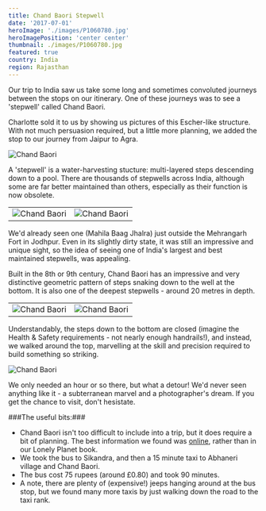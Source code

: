 ```yaml
---
title: Chand Baori Stepwell
date: '2017-07-01'
heroImage: './images/P1060780.jpg'
heroImagePosition: 'center center'
thumbnail: ./images/P1060780.jpg
featured: true
country: India
region: Rajasthan
---
```


Our trip to India saw us take some long and sometimes convoluted journeys between the stops on our itinerary. One of these journeys was to see a 'stepwell' called Chand Baori.

Charlotte sold it to us by showing us pictures of this Escher-like structure. With not much persuasion required, but a little more planning, we added the stop to our journey from Jaipur to Agra.

![Chand Baori](./images/P1060761.jpg)

A 'stepwell' is a water-harvesting stucture: multi-layered steps descending down to a pool. There are thousands of stepwells across India, although some are far better maintained than others, especially as their function is now obsolete.

|                                       |                                       |
| ------------------------------------- | ------------------------------------- |
| ![Chand Baori](./images/P1060767.jpg) | ![Chand Baori](./images/P1060769.jpg) |

We'd already seen one (Mahila Baag Jhalra) just outside the Mehrangarh Fort in Jodhpur. Even in its slightly dirty state, it was still an impressive and unique sight, so the idea of seeing one of India's largest and best maintained stepwells, was appealing.

Built in the 8th or 9th century, Chand Baori has an impressive and very distinctive geometric pattern of steps snaking down to the well at the bottom. It is also one of the deepest stepwells - around 20 metres in depth.

|                                       |                                       |
| ------------------------------------- | ------------------------------------- |
| ![Chand Baori](./images/P1060780.jpg) | ![Chand Baori](./images/P1060783.jpg) |

Understandably, the steps down to the bottom are closed (imagine the Health & Safety requirements - not nearly enough handrails!), and instead, we walked around the top, marvelling at the skill and precision required to build something so striking.

![Chand Baori](./images/P1060760.jpg)

We only needed an hour or so there, but what a detour! We'd never seen anything like it - a subterranean marvel and a photographer's dream. If you get the chance to visit, don't hesistate.

###The useful bits:###

- Chand Baori isn't too difficult to include into a trip, but it does require a bit of planning. The best information we found was [online](http://www.chandbaori.org/Chand-Baori-Access.html), rather than in our Lonely Planet book.
- We took the bus to Sikandra, and then a 15 minute taxi to Abhaneri village and Chand Baori.
- The bus cost 75 rupees (around £0.80) and took 90 minutes.
- A note, there are plenty of (expensive!) jeeps hanging around at the bus stop, but we found many more taxis by just walking down the road to the taxi rank.
